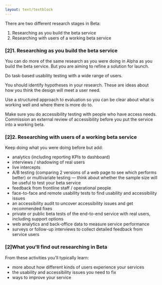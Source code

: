 ```yaml
---
layout: text/textblock
---
```


There are two different research stages in Beta:
1. Researching as you build the beta service
2. Researching with users of a working beta service

### [2]1. Researching as you build the beta service

You can do more of the same research as you were doing in Alpha as you build the beta service. But you are aiming to refine a solution for launch.

Do task-based usability testing with a wide range of users.

You should identify hypotheses in your research. These are ideas about how you think the design will meet a user need.

Use a structured approach to evaluation so you can be clear about what is working well and where there is more do to.

Make sure you do accessibility testing with people who have access needs. Commission an external review of accessibility before you put the service into a working beta.

### [2]2. Researching with users of a working beta service

Keep doing what you were doing before but add:
- analytics (including reporting KPIs to dashboard)
- interviews / shadowing of real users
- live intercepts
- A/B testing (comparing 2 versions of a web page to see which performs better) or multivariate testing — think about whether the sample size will be useful to test your beta service
- feedback from frontline staff / operational people
- face-to-face and remote usability tests to find usability and accessibility issues
- an accessibility audit to uncover accessibility issues and get recommended fixes
- private or public beta tests of the end-to-end service with real users, including support options
- web analytics and back-office data to measure service performance
- surveys or follow-up interviews to collect detailed feedback from service users

### [2]What you'll find out researching in Beta

From these activities you’ll typically learn:
- more about how different kinds of users experience your services
- the usability and accessibility issues you need to fix
- ways to improve your service
